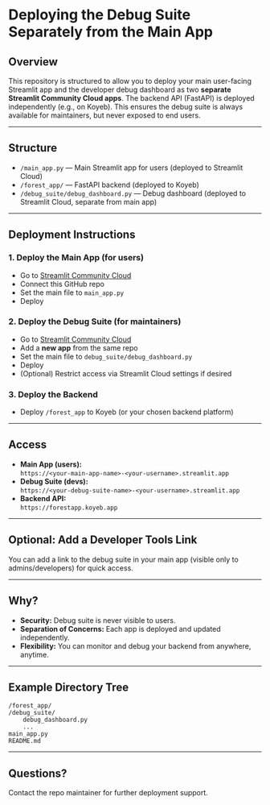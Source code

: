 # Deploying the Debug Suite Separately from the Main App

## Overview
This repository is structured to allow you to deploy your main user-facing Streamlit app and the developer debug dashboard as two **separate Streamlit Community Cloud apps**. The backend API (FastAPI) is deployed independently (e.g., on Koyeb). This ensures the debug suite is always available for maintainers, but never exposed to end users.

---

## Structure

- `/main_app.py` — Main Streamlit app for users (deployed to Streamlit Cloud)
- `/forest_app/` — FastAPI backend (deployed to Koyeb)
- `/debug_suite/debug_dashboard.py` — Debug dashboard (deployed to Streamlit Cloud, separate from main app)

---

## Deployment Instructions

### 1. Deploy the Main App (for users)
- Go to [Streamlit Community Cloud](https://streamlit.io/cloud)
- Connect this GitHub repo
- Set the main file to `main_app.py`
- Deploy

### 2. Deploy the Debug Suite (for maintainers)
- Go to [Streamlit Community Cloud](https://streamlit.io/cloud)
- Add a **new app** from the same repo
- Set the main file to `debug_suite/debug_dashboard.py`
- Deploy
- (Optional) Restrict access via Streamlit Cloud settings if desired

### 3. Deploy the Backend
- Deploy `/forest_app` to Koyeb (or your chosen backend platform)

---

## Access

- **Main App (users):**  
  `https://<your-main-app-name>-<your-username>.streamlit.app`
- **Debug Suite (devs):**  
  `https://<your-debug-suite-name>-<your-username>.streamlit.app`
- **Backend API:**  
  `https://forestapp.koyeb.app`

---

## Optional: Add a Developer Tools Link
You can add a link to the debug suite in your main app (visible only to admins/developers) for quick access.

---

## Why?
- **Security:** Debug suite is never visible to users.
- **Separation of Concerns:** Each app is deployed and updated independently.
- **Flexibility:** You can monitor and debug your backend from anywhere, anytime.

---

## Example Directory Tree

```
/forest_app/
/debug_suite/
    debug_dashboard.py
    ...
main_app.py
README.md
```

---

## Questions?
Contact the repo maintainer for further deployment support.
